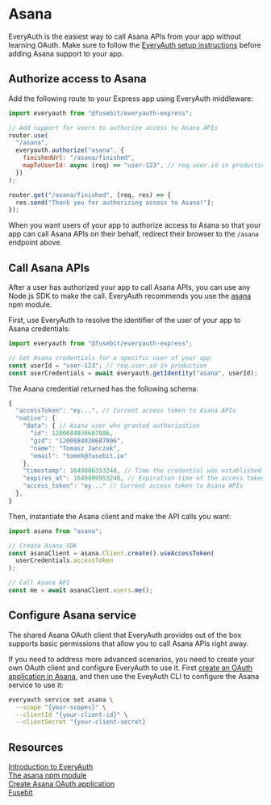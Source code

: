 # Asana

EveryAuth is the easiest way to call Asana APIs from your app without learning OAuth. Make sure to follow the [EveryAuth setup instructions](../README.md) before adding Asana support to your app.

## Authorize access to Asana

Add the following route to your Express app using EveryAuth middleware:

```javascript
import everyauth from "@fusebit/everyauth-express";

// Add support for users to authorize access to Asana APIs
router.use(
  "/asana",
  everyauth.authorize("asana", {
    finishedUrl: "/asana/finished",
    mapToUserId: async (req) => "user-123", // req.user.id in production
  })
);

router.get("/asana/finished", (req, res) => {
  res.send("Thank you for authorizing access to Asana!");
});
```

When you want users of your app to authorize access to Asana so that your app can call Asana APIs on their behalf, redirect their browser to the `/asana` endpoint above.

## Call Asana APIs

After a user has authorized your app to call Asana APIs, you can use any Node.js SDK to make the call. EveryAuth recommends you use the [asana](https://www.npmjs.com/package/asana) npm module.

First, use EveryAuth to resolve the identifier of the user of your app to Asana credentials:

```javascript
import everyauth from "@fusebit/everyauth-express";

// Get Asana credentials for a specific user of your app
const userId = "user-123"; // req.user.id in production
const userCredentials = await everyauth.getIdentity("asana", userId);
```

The Asana credential returned has the following schema:

```javascript
{
  "accessToken": "ey...", // Current access token to Asana APIs
  "native": {
    "data": { // Asana user who granted authorization
      "id": 1200684930687806,
      "gid": "1200684930687806",
      "name": "Tomasz Janczuk",
      "email": "tomek@fusebit.io"
    },
    "timestamp": 1649806353248, // Time the credential was established
    "expires_at": 1649809953248, // Expiration time of the access token
    "access_token": "ey..." // Current access token to Asana APIs
  },
}
```

Then, instantiate the Asana client and make the API calls you want:

```javascript
import asana from "asana";

// Create Asana SDK
const asanaClient = asana.Client.create().useAccessToken(
  userCredentials.accessToken
);

// Call Asana API
const me = await asanaClient.users.me();
```

## Configure Asana service

The shared Asana OAuth client that EveryAuth provides out of the box supports basic permissions that allow you to call Asana APIs right away. 

If you need to address more advanced scenarios, you need to create your own OAuth client and configure EveryAuth to use it. First [create an OAuth application in Asana](https://developers.asana.com/docs/register-an-application), and then use the EveyAuth CLI to configure the Asana service to use it:

```bash
everyauth service set asana \
  --scope "{your-scopes}" \
  --clientId "{your-client-id}" \
  --clientSecret "{your-client-secret}
```

## Resources

[Introduction to EveryAuth](../README.md)  
[The asana npm module](https://www.npmjs.com/package/asana)  
[Create Asana OAuth application](https://developers.asana.com/docs/register-an-application)  
[Fusebit](https://fusebit.io)
